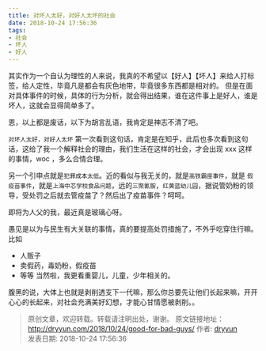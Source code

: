```yaml
---
title: 对坏人太好，对好人太坏的社会
date: 2018-10-24 17:56:36
tags:
- 社会
- 坏人
- 好人
---
```


其实作为一个自认为理性的人来说，我真的不希望以【好人】【坏人】来给人打标签，给人定性，毕竟凡是都会有灰色地带，毕竟很多东西都是相对的。
但是在面对具体事件的时候，具体的行为分析，就会得出结果，谁在这件事上是好人，谁是坏人，这就会显得简单多了。


恩，以上都是废话，以下为胡言乱语，我肯定是神志不清了吧。
<!-- more --> 

`对坏人太好，对好人太坏` 第一次看到这句话，肯定是在知乎，此后也多次看到这句话，这给了我一个解释社会的理由，我们生活在这样的社会，才会出现 xxx 这样的事情，woc ，多么合情合理。

另一个引申点就是`犯罪成本太低`。近的看似与我无关的，就是`高铁霸座事件`，就是 `假疫苗事件`，就是`上海中芯学校食品问题`，远的`三聚氰胺`，`红黄蓝幼儿园`，据说管奶粉的领导，受处罚之后就去管疫苗了？然后出了疫苗事件？呵呵。

即将为人父的我，最近真是玻璃心呀。

愚见是以为与民生有大关联的事情，真的要提高处罚措施了，不外乎吃穿住行嘛。
比如 
- 人贩子
- 卖假药，毒奶粉，假疫苗
- 等等
当然啦，我更看重婴儿，儿童，少年相关的。


腹黑的说，大体上也就是剥削透支下一代嘛，那么你总要先让他们长起来嘛，开开心心的长起来，对社会充满美好幻想，才能心甘情愿被剥削。。




>
> 原创文章，欢迎转载。转载请注明出处，谢谢。
> 原文链接地址：http://dryyun.com/2018/10/24/good-for-bad-guys/
> 作者: [dryyun](https://dryyun.com/)  
> 发表日期: 2018-10-24 17:56:36
>